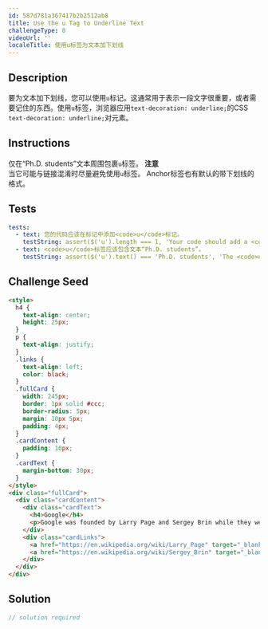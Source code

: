 ```yaml
---
id: 587d781a367417b2b2512ab8
title: Use the u Tag to Underline Text
challengeType: 0
videoUrl: ''
localeTitle: 使用u标签为文本加下划线
---
```


## Description
<section id="description">要为文本加下划线，您可以使用<code>u</code>标记。这通常用于表示一段文字很重要，或者需要记住的东西。使用<code>u</code>标签，浏览器应用<code>text-decoration: underline;</code>的CSS <code>text-decoration: underline;</code>对元素。 </section>

## Instructions
<section id="instructions">仅在“Ph.D. students”文本周围包裹<code>u</code>标签。 <strong>注意</strong> <br>当它可能与链接混淆时尽量避免使用<code>u</code>标签。 Anchor标签也有默认的带下划线的格式。 </section>

## Tests
<section id='tests'>

```yml
tests:
  - text: 您的代码应该在标记中添加<code>u</code>标记。
    testString: assert($('u').length === 1, 'Your code should add a <code>u</code> tag to the markup.');
  - text: <code>u</code>标签应该包含文本“Ph.D. students”。
    testString: assert($('u').text() === 'Ph.D. students', 'The <code>u</code> tag should wrap around the text "Ph.D. students".');

```

</section>

## Challenge Seed
<section id='challengeSeed'>

<div id='html-seed'>

```html
<style>
  h4 {
    text-align: center;
    height: 25px;
  }
  p {
    text-align: justify;
  }
  .links {
    text-align: left;
    color: black;
  }
  .fullCard {
    width: 245px;
    border: 1px solid #ccc;
    border-radius: 5px;
    margin: 10px 5px;
    padding: 4px;
  }
  .cardContent {
    padding: 10px;
  }
  .cardText {
    margin-bottom: 30px;
  }
</style>
<div class="fullCard">
  <div class="cardContent">
    <div class="cardText">
      <h4>Google</h4>
      <p>Google was founded by Larry Page and Sergey Brin while they were Ph.D. students at <strong>Stanford University</strong>.</p>
    </div>
    <div class="cardLinks">
      <a href="https://en.wikipedia.org/wiki/Larry_Page" target="_blank" class="links">Larry Page</a><br><br>
      <a href="https://en.wikipedia.org/wiki/Sergey_Brin" target="_blank" class="links">Sergey Brin</a>
    </div>
  </div>
</div>

```

</div>



</section>

## Solution
<section id='solution'>

```js
// solution required
```
</section>
